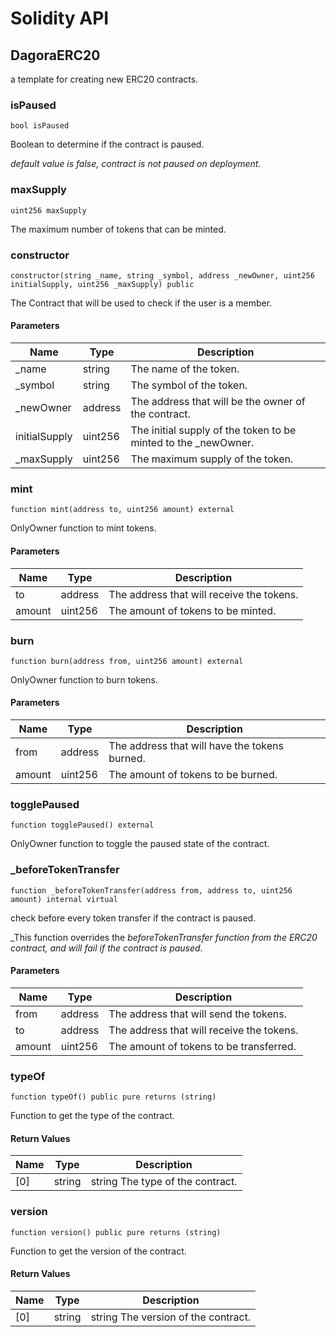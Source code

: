 # Solidity API

## DagoraERC20

a template for creating new ERC20 contracts.

### isPaused

```solidity
bool isPaused
```

Boolean to determine if the contract is paused.

_default value is false, contract is not paused on deployment._

### maxSupply

```solidity
uint256 maxSupply
```

The maximum number of tokens that can be minted.

### constructor

```solidity
constructor(string _name, string _symbol, address _newOwner, uint256 initialSupply, uint256 _maxSupply) public
```

The Contract that will be used to check if the user is a member.

#### Parameters

| Name | Type | Description |
| ---- | ---- | ----------- |
| _name | string | The name of the token. |
| _symbol | string | The symbol of the token. |
| _newOwner | address | The address that will be the owner of the contract. |
| initialSupply | uint256 | The initial supply of the token to be minted to the _newOwner. |
| _maxSupply | uint256 | The maximum supply of the token. |

### mint

```solidity
function mint(address to, uint256 amount) external
```

OnlyOwner function to mint tokens.

#### Parameters

| Name | Type | Description |
| ---- | ---- | ----------- |
| to | address | The address that will receive the tokens. |
| amount | uint256 | The amount of tokens to be minted. |

### burn

```solidity
function burn(address from, uint256 amount) external
```

OnlyOwner function to burn tokens.

#### Parameters

| Name | Type | Description |
| ---- | ---- | ----------- |
| from | address | The address that will have the tokens burned. |
| amount | uint256 | The amount of tokens to be burned. |

### togglePaused

```solidity
function togglePaused() external
```

OnlyOwner function to toggle the paused state of the contract.

### _beforeTokenTransfer

```solidity
function _beforeTokenTransfer(address from, address to, uint256 amount) internal virtual
```

check before every token transfer if the contract is paused.

_This function overrides the _beforeTokenTransfer function from the ERC20 contract, and will fail if the contract is paused._

#### Parameters

| Name | Type | Description |
| ---- | ---- | ----------- |
| from | address | The address that will send the tokens. |
| to | address | The address that will receive the tokens. |
| amount | uint256 | The amount of tokens to be transferred. |

### typeOf

```solidity
function typeOf() public pure returns (string)
```

Function to get the type of the contract.

#### Return Values

| Name | Type | Description |
| ---- | ---- | ----------- |
| [0] | string | string The type of the contract. |

### version

```solidity
function version() public pure returns (string)
```

Function to get the version of the contract.

#### Return Values

| Name | Type | Description |
| ---- | ---- | ----------- |
| [0] | string | string The version of the contract. |

